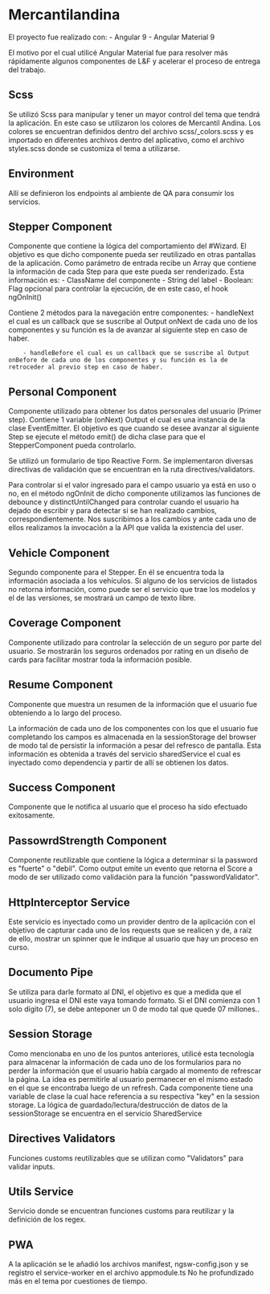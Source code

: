 # Mercantilandina

El proyecto fue realizado con:
    - Angular 9
    - Angular Material 9

El motivo por el cual utilicé Angular Material fue para resolver más rápidamente algunos componentes de L&F y acelerar el proceso de entrega del trabajo.

## Scss

Se utilizó Scss para manipular y tener un mayor control del tema que tendrá la aplicación. En este caso se utilizaron los colores de Mercantil Andina.
Los colores se encuentran definidos dentro del archivo scss/_colors.scss y es importado en diferentes archivos dentro del aplicativo, como el archivo styles.scss donde se customiza el tema a utilizarse.

## Environment

Allí se definieron los endpoints al ambiente de QA para consumir los servicios.

## Stepper Component

Componente que contiene la lógica del comportamiento del #Wizard. El objetivo es que dicho componente pueda ser reutilizado en otras pantallas de la aplicación. 
Como parámetro de entrada recibe un Array<Step> que contiene la información de cada Step para que este pueda ser renderizado. Esta información es:
            - ClassName del componente
            - String del label
            - Boolean: Flag opcional para controlar la ejecución, de en este caso, el hook ngOnInit()

Contiene 2 métodos para la navegación entre componentes: 
        - handleNext el cual es un callback que se suscribe al Output onNext de cada uno de los componentes y su función es la de avanzar al siguiente step en caso de haber.
        
        - handleBefore el cual es un callback que se suscribe al Output onBefore de cada uno de los componentes y su función es la de retroceder al previo step en caso de haber.

## Personal Component

Componente utilizado para obtener los datos personales del usuario (Primer step). 
Contiene 1 variable (onNext) Output el cual es una instancia de la clase EventEmitter. El objetivo es que cuando se desee avanzar al siguiente Step se ejecute el método emit() de dicha clase para que el StepperComponent pueda controlarlo.

Se utilizó un formulario de tipo Reactive Form. Se implementaron diversas directivas de validación que se encuentran en la ruta directives/validators.

Para controlar si el valor ingresado para el campo usuario ya está en uso o no, en el método ngOnInit de dicho componente utilizamos las funciones de debounce y distinctUntilChanged para controlar cuando el usuario ha dejado de escribir y para detectar si se han realizado cambios, correspondientemente. Nos suscribimos a los cambios y ante cada uno de ellos realizamos la invocación a la API que valida la existencia del user.

## Vehicle Component

Segundo componente para el Stepper. En él se encuentra toda la información asociada a los vehículos.
Si alguno de los servicios de listados no retorna información, como puede ser el servicio que trae los modelos y el de las versiones, se mostrará un campo de texto libre.

## Coverage Component

Componente utilizado para controlar la selección de un seguro por parte del usuario. Se mostrarán los seguros ordenados por rating en un diseño de cards para facilitar mostrar toda la información posible.

## Resume Component

Componente que muestra un resumen de la información que el usuario fue obteniendo a lo largo del proceso.

La información de cada uno de los componentes con los que el usuario fue completando los campos es almacenada en la sessionStorage del browser de modo tal de persistir la información a pesar del refresco de pantalla. Esta información es obtenida a través del servicio sharedService el cual es inyectado como dependencia y partir de allí se obtienen los datos.

## Success Component

Componente que le notifica al usuario que el proceso ha sido efectuado exitosamente.

## PassowrdStrength Component

Componente reutilizable que contiene la lógica a determinar si la password es "fuerte" o "debil". Como output emite un evento que retorna el Score a modo de ser utilizado como validación para la función "passwordValidator".

## HttpInterceptor Service

Este servicio es inyectado como un provider dentro de la aplicación con el objetivo de capturar cada uno de los requests que se realicen y de, a raíz de ello, mostrar un spinner que le indique al usuario que hay un proceso en curso.

## Documento Pipe

Se utiliza para darle formato al DNI, el objetivo es que a medida que el usuario ingresa el DNI este vaya tomando formato. Si el DNI comienza con 1 solo dígito (7), se debe anteponer un 0 de modo tal que quede 07 millones..

## Session Storage

Como mencionaba en uno de los puntos anteriores, utilicé esta tecnología para almacenar la información de cada uno de los formularios para no perder la información que el usuario había cargado al momento de refrescar la página. La idea es permitirle al usuario permanecer en el mismo estado en el que se encontraba luego de un refresh. 
Cada componente tiene una variable de clase la cual hace referencia a su respectiva "key" en la session storage.
La lógica de guardado/lectura/destrucción de datos de la sessionStorage se encuentra en el servicio SharedService

## Directives Validators

Funciones customs reutilizables que se utilizan como "Validators" para validar inputs.

## Utils Service

Servicio donde se encuentran funciones customs para reutilizar y la definición de los regex.

## PWA

A la aplicación se le añadió los archivos manifest, ngsw-config.json y se registro el service-worker en el archivo appmodule.ts
No he profundizado más en el tema por cuestiones de tiempo.